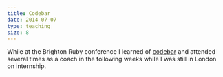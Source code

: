 ```yaml
---
title: Codebar
date: 2014-07-07
type: teaching
size: 8
---
```

While at the Brighton Ruby conference I learned of [codebar](http://codebar.io) and attended several times as a coach in the following weeks while I was still in London on internship.
